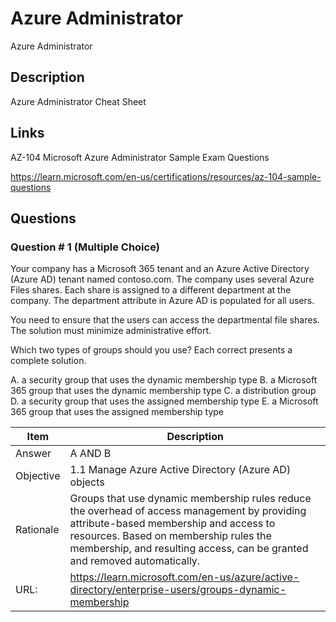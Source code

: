 # Azure Administrator

Azure Administrator

## Description

Azure Administrator Cheat Sheet

## Links

AZ-104 Microsoft Azure Administrator Sample Exam Questions

https://learn.microsoft.com/en-us/certifications/resources/az-104-sample-questions

## Questions

### Question # 1 (Multiple Choice)


Your company has a Microsoft 365 tenant and an Azure Active Directory (Azure AD) tenant named contoso.com. 
The company uses several Azure Files shares. 
Each share is assigned to a different department at the company. 
The department attribute in Azure AD is populated for all users.

You need to ensure that the users can access the departmental file shares. The solution must minimize administrative effort.

Which two types of groups should you use? Each correct presents a complete solution.

A. a security group that uses the dynamic membership type
B. a Microsoft 365 group that uses the dynamic membership type
C. a distribution group
D. a security group that uses the assigned membership type
E. a Microsoft 365 group that uses the assigned membership type



| Item      | Description
| -------   | -------------------------------
| Answer    | A AND B
| Objective | 1.1 Manage Azure Active Directory (Azure AD) objects
| Rationale | Groups that use dynamic membership rules reduce the overhead of access management by providing attribute-based membership and access to resources. Based on membership rules the membership, and resulting access, can be granted and removed automatically.
| URL:      | https://learn.microsoft.com/en-us/azure/active-directory/enterprise-users/groups-dynamic-membership


###

###
